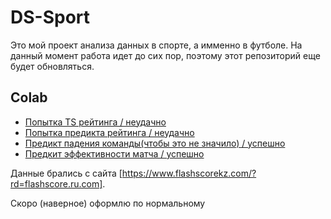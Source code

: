 # DS-Sport

Это мой проект анализа данных в спорте, а имменно в футболе. На данный момент работа идет до сих пор, поэтому этот репозиторий еще будет обновляться.

## Colab
* [Попытка TS рейтинга / неудачно](https://colab.research.google.com/drive/1-YiYDcnRvrty_m4tp1VvR_Dm5I4iTD7K)
* [Попытка предикта рейтинга / неудачно](https://colab.research.google.com/drive/1boAIhldxgZE3sHBRcjSM_1rcjGbA1wSg)
* [Предикт падения команды(чтобы это не значило) / успешно](https://colab.research.google.com/drive/1tORdStkegL9ph9oD8G8QHoHOLiJyl9cb?usp=sharing)
* [Предкит эффективности матча / успешно](https://colab.research.google.com/drive/1uG7Owh04-pYmkwOr2Vnra90Eov6wGZj_?usp=sharing)

Данные брались с сайта [https://www.flashscorekz.com/?rd=flashscore.ru.com].

Скоро (наверное) оформлю по нормальному
